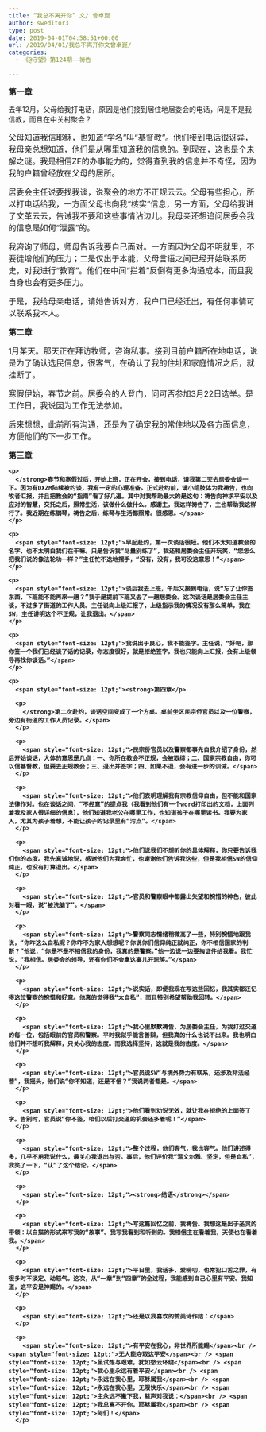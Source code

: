 ```yaml
---
title: “我总不离开你” 文/ 曾卓崑
author: sweditor3
type: post
date: 2019-04-01T04:58:51+00:00
url: /2019/04/01/我总不离开你文曾卓崑/
categories:
  - 《@守望》第124期——祷告

---
```

<p style="text-align: justify;">
  <span style="font-size: 12pt;"><strong>第一章</p> 
  
  <p>
    </strong>去年12月，父母给我打电话，原因是他们接到居住地居委会的电话，问是不是我信教，而且在中关村聚会？</span>
  </p>
  
  <p>
    <span style="font-size: 12pt;">父母知道我信耶稣，也知道“学名”叫“基督教”。他们接到电话很讶异，我母亲总想知道，他们是从哪里知道我的信息的。到现在，这也是个未解之谜。我是相信ZF的办事能力的，觉得查到我的信息并不奇怪，因为我的户籍曾经放在父母的居所。</span>
  </p>
  
  <p>
    <span style="font-size: 12pt;">居委会主任说要找我谈，说聚会的地方不正规云云。父母有些担心，所以打电话给我，一方面父母也向我“核实”信息，另一方面，父母给我讲了文革云云，告诫我不要和这些事情沾边儿。我母亲还想追问居委会我的信息是如何“泄露”的。</span>
  </p>
  
  <p>
    <span style="font-size: 12pt;">我咨询了师母，师母告诉我要自己面对。一方面因为父母不明就里，不要徒增他们的压力；二是仅出于本能，父母言语之间已经开始联系历史，对我进行“教育”。他们在中间“拦着”反倒有更多沟通成本，而且我自身也会有更多压力。</span>
  </p>
  
  <p>
    <span style="font-size: 12pt;">于是，我给母亲电话，请她告诉对方，我户口已经迁出，有任何事情可以联系我本人。</span>
  </p>
  
  <p>
    <span style="font-size: 12pt;"><strong>第二章</strong></span>
  </p>
  
  <p>
    <span style="font-size: 12pt;">1月某天。那天正在拜访牧师，咨询私事。接到目前户籍所在地电话，说是为了确认选民信息，很客气，在确认了我的住址和家庭情况之后，就挂断了。</span>
  </p>
  
  <p>
    <span style="font-size: 12pt;">寒假伊始，春节之前。居委会的人登门，问可否参加3月22日选举。是工作日，我说因为工作无法参加。</span>
  </p>
  
  <p>
    <span style="font-size: 12pt;">后来想想，此前所有沟通，还是为了确定我的常住地以及各方面信息，方便他们的下一步工作。</span>
  </p>
  
  <p>
    <span style="font-size: 12pt;"><strong>第三章</p> 
    
    <p>
      </strong>春节和寒假过后，开始上班，正在开会，接到电话，请我第二天去居委会谈一下。因为有DXZM陆续被约谈，我有一定的心理准备。正式赴约前，请小组肢体为我祷告，也向牧者汇报，并且把教会的“指南”看了好几遍。其中对我帮助最大的是这句：祷告向神求平安以及应对的智慧，交托之后，照常生活，该做什么做什么。感谢主，我这样祷告了，主也帮助我这样行了。我近期在练钢琴，祷告之后，练琴与生活都照常。很感恩。</span>
    </p>
    
    <p>
      <span style="font-size: 12pt;">早起赴约，第一次谈话很短。他们不太知道教会的名字，也不太明白我们在干嘛。只是告诉我“尽量别练了”，我还和居委会主任开玩笑，“您怎么把我们说的像法轮功一样？”主任忙不迭地摆手，“没有，没有，我可没这意思！”</span>
    </p>
    
    <p>
      <span style="font-size: 12pt;">谈后我去上班，午后又接到电话，说“忘了让你签东西，下班能不能再来一趟？”我于是提前下班又去了一趟居委会。这次谈话是居委会主任主谈，不过多了街道的工作人员。主任说向上级汇报了，上级指示我的情况没有那么简单，我在SW，主任讲明这个不正规，让我退出。</span>
    </p>
    
    <p>
      <span style="font-size: 12pt;">我说出于良心，我不能签字。主任说，“好吧，那你签一个我们已经谈了话的记录，你态度很好，就是拒绝签字。我也只能向上汇报，会有上级领导再找你谈话。”</span>
    </p>
    
    <p>
      <span style="font-size: 12pt;"><strong>第四章</p> 
      
      <p>
        </strong>第二次赴约，谈话空间变成了一个方桌。桌前坐区民宗侨官员以及一位警察，旁边有街道的工作人员记录。</span>
      </p>
      
      <p>
        <span style="font-size: 12pt;">民宗侨官员以及警察都事先自我介绍了身份，然后开始谈话，大体的意思是几点：一、你所在教会不正规，会被取缔；二、国家宗教自由，你可以信基督教，但要去正规教会；三、退出并签字；四、如果不退，会有进一步的训诫。</span>
      </p>
      
      <p>
        <span style="font-size: 12pt;">他们表明理解我有宗教信仰自由，但不能和国家法律作对。也在谈话之间，“不经意”的提点我（我看到他们有一个word打印出的文档，上面列着我及家人很详细的信息），他们知道我老公在哪里工作，也知道孩子在哪里读书。我要为家人，尤其为孩子着想，不能让孩子的记录里有“污点”。</span>
      </p>
      
      <p>
        <span style="font-size: 12pt;">他们说我们不想听你的具体解释，你只要告诉我们你的态度。我先真诚地说，感谢他们为我奔忙，也谢谢他们告诉我这些，但是我相信SW的信仰纯正，也没有打算退出。</span>
      </p>
      
      <p>
        <span style="font-size: 12pt;">官员和警察眼中都露出失望和惋惜的神色，彼此对看一眼，说“被洗脑了”。</span>
      </p>
      
      <p>
        <span style="font-size: 12pt;">警察同志情绪稍微高了一些，特别惋惜地跟我说，“你咋这么自私呢？你咋不为家人想想呢？你说你们信仰纯正就纯正，你不相信国家的判断？”他说，“你是不是不相信我的身份，我真的是警察。”他一边说一边要掏证件给我看。我忙说，“我相信。居委会的领导，还有你们不会拿这事儿开玩笑。”</span>
      </p>
      
      <p>
        <span style="font-size: 12pt;">说实话，即便我现在写这些回忆，我其实都还记得这位警察的惋惜和好意。他真的觉得我“太自私”，而且特别希望帮助我回转。</span>
      </p>
      
      <p>
        <span style="font-size: 12pt;">我心里默默祷告，为居委会主任，为我打过交道的每一位，包括眼前的官员和警察。平时我似乎能言善辩，但我真的什么也说不出来。我也明白他们并不想听我解释，只关心我的态度。而我选择坚持，这就是我的态度。</span>
      </p>
      
      <p>
        <span style="font-size: 12pt;">官员说SW“与境外势力有联系，还涉及非法经营”，我摇头，他们说“你不知道，还是不信？”我说两者都是。</span>
      </p>
      
      <p>
        <span style="font-size: 12pt;">他们看到劝说无效，就让我在拒绝的上面签了字。告别时，官员说“你不签，咱们以后打交道的机会还多着呢！”</span>
      </p>
      
      <p>
        <span style="font-size: 12pt;">整个过程，他们客气，我也客气。他们讲述得多，几乎不用我说什么，最关心我退出与否。事后，他们评价我“温文尔雅、坚定，但是自私”，我笑了一下，“认”了这个结论。</span>
      </p>
      
      <p>
        <span style="font-size: 12pt;"><strong>结语</strong></span>
      </p>
      
      <p>
        <span style="font-size: 12pt;">写这篇回忆之前，我祷告。我想这是出于圣灵的带领：以白描的形式来写我的“故事”。我写我看到和听到的。我相信主在看着我，天使也在看着我。</span>
      </p>
      
      <p>
        <span style="font-size: 12pt;">平日里，我话多，爱唠叨，也常犯口舌之罪，有很多时不淡定、动怒气。这次，从“一章”到“四章”的全过程，我能感到自己心里有平安。我知道，这平安是神赐的。</span>
      </p>
      
      <p>
        <span style="font-size: 12pt;">还是以我喜欢的赞美诗作结：</span>
      </p>
      
      <p>
        <span style="font-size: 12pt;">有平安在我心，非世界所能赐</span><br /> <span style="font-size: 12pt;">无人能夺取这平安</span><br /> <span style="font-size: 12pt;">虽试炼与艰难，犹如愁云环绕</span><br /> <span style="font-size: 12pt;">我心里永远有着平安</span><br /> <span style="font-size: 12pt;">永远在我心里，耶稣属我</span><br /> <span style="font-size: 12pt;">永远在我心里，无限快乐</span><br /> <span style="font-size: 12pt;">主永远不撇下我，慈声对我说：</span><br /> <span style="font-size: 12pt;">我总离不开你，耶稣属我</span><br /> <span style="font-size: 12pt;">阿们！</span>
      </p>